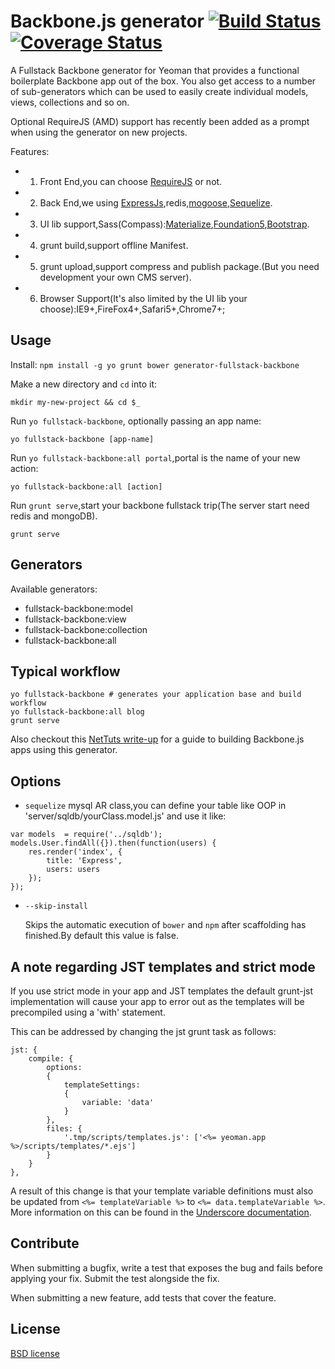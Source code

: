 # Backbone.js generator [![Build Status](https://travis-ci.org/pusongyang/generator-fullstack-backbone.svg?branch=master)](https://travis-ci.org/pusongyang/generator-fullstack-backbone) [![Coverage Status](https://coveralls.io/repos/github/pusongyang/generator-fullstack-backbone/badge.svg?branch=master)](https://coveralls.io/github/pusongyang/generator-fullstack-backbone?branch=master)

A Fullstack Backbone generator for Yeoman that provides a functional boilerplate Backbone app out of the box. You also get access to a number of sub-generators which can be used to easily create individual models, views, collections and so on.

Optional RequireJS (AMD) support has recently been added as a prompt when using the generator on new projects.

Features:
- 1) Front End,you can choose [RequireJS](http://requirejs.org/) or not.
- 2) Back End,we using [ExpressJs](http://expressjs.com/),redis,[mogoose](http://mongoosejs.com/),[Sequelize](http://docs.sequelizejs.com/en/latest/).
- 3) UI lib support,Sass(Compass):[Materialize](http://materializecss.com/),[Foundation5](http://foundation.zurb.com/sites/docs/v/5.5.3/),[Bootstrap](http://v3.bootcss.com/getting-started/).
- 4) grunt build,support offline Manifest.
- 5) grunt upload,support compress and publish package.(But you need development your own CMS server).
- 6) Browser Support(It's also limited by the UI lib your choose):IE9+,FireFox4+,Safari5+,Chrome7+;

## Usage

Install: `npm install -g yo grunt bower generator-fullstack-backbone`

Make a new directory and `cd` into it:
```
mkdir my-new-project && cd $_
```

Run `yo fullstack-backbone`, optionally passing an app name:
```
yo fullstack-backbone [app-name]
```

Run `yo fullstack-backbone:all portal`,portal is the name of your new action:
```
yo fullstack-backbone:all [action]
```

Run `grunt serve`,start your backbone fullstack trip(The server start need redis and mongoDB).
```
grunt serve
```

## Generators

Available generators:

- fullstack-backbone:model
- fullstack-backbone:view
- fullstack-backbone:collection
- fullstack-backbone:all

## Typical workflow

```
yo fullstack-backbone # generates your application base and build workflow
yo fullstack-backbone:all blog
grunt serve
```

Also checkout this [NetTuts write-up](http://net.tutsplus.com/tutorials/javascript-ajax/building-apps-with-the-yeoman-workflow/) for a guide to building Backbone.js apps using this generator.


## Options
* `sequelize`
    mysql AR class,you can define your table like OOP in 'server/sqldb/yourClass.model.js' and use it like:
```
var models  = require('../sqldb');
models.User.findAll({}).then(function(users) {
    res.render('index', {
        title: 'Express',
        users: users
    });
});
```
* `--skip-install`

  Skips the automatic execution of `bower` and `npm` after
  scaffolding has finished.By default this value is false.


## A note regarding JST templates and strict mode

If you use strict mode in your app and JST templates the default grunt-jst implementation will cause your app to error out as the templates will be precompiled using a 'with' statement.

This can be addressed by changing the jst grunt task as follows:

```
jst: {
    compile: {
        options:
        {
            templateSettings:
            {
                variable: 'data'
            }
        },
        files: {
            '.tmp/scripts/templates.js': ['<%= yeoman.app %>/scripts/templates/*.ejs']
        }
    }
},
```
A result of this change is that your template variable definitions must also be updated from `<%= templateVariable %>` to `<%= data.templateVariable %>`. More information on this can be found in the [Underscore documentation](http://underscorejs.org/#template).

## Contribute

When submitting a bugfix, write a test that exposes the bug and fails before applying your fix. Submit the test alongside the fix.

When submitting a new feature, add tests that cover the feature.


## License

[BSD license](http://opensource.org/licenses/bsd-license.php)
